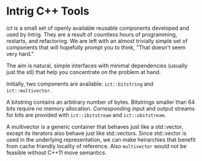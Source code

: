# Intrig C++ Tools

*ict* is a small set of openly available reusable components developed and used by Intrig.  They are a result of
countless hours of programming, restarts, and refactoring.  We are left with an almost trivially simple set
of components that will hopefully prompt you to think, "That doesn't seem very hard."  

The aim is natural, simple interfaces with minimal dependencies (usually just the stl) that help you concentrate on the
problem at hand.

Initially, two components are available: `ict::bitstring` and `ict::multivector`.

A bitstring contains an arbitrary number of bytes.  Bitstrings smaller than 64 bits require no memory allocation.
Corresponding input and output streams for bits are provided with `ict::ibitstream` and `ict::obitstream`.

A multivector is a generic container that behaves just like a std::vector, except its iterators also behave just like
std::vectors.  Since std::vector is used in the underlying representation, we can make heirarchies that benefit from
cache friendly locality of reference.  Also `multivector` would not be feasible without C++11 move semantics.

